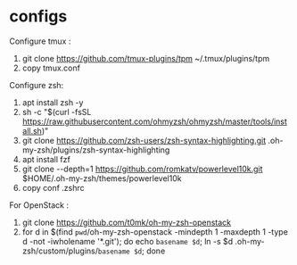# configs

Configure tmux : 
1) git clone https://github.com/tmux-plugins/tpm ~/.tmux/plugins/tpm
2) copy tmux.conf

Configure zsh:
1) apt install zsh -y
2) sh -c "$(curl -fsSL https://raw.githubusercontent.com/ohmyzsh/ohmyzsh/master/tools/install.sh)"
3) git clone https://github.com/zsh-users/zsh-syntax-highlighting.git .oh-my-zsh/plugins/zsh-syntax-highlighting
4) apt install fzf
5) git clone --depth=1 https://github.com/romkatv/powerlevel10k.git $HOME/.oh-my-zsh/themes/powerlevel10k
6) copy conf .zshrc

For OpenStack :
1) git clone https://github.com/t0mk/oh-my-zsh-openstack
2) for d in $(find `pwd`/oh-my-zsh-openstack -mindepth 1 -maxdepth 1 -type d -not -iwholename '*.git'); do echo `basename $d`; ln -s $d .oh-my-zsh/custom/plugins/`basename $d`; done
